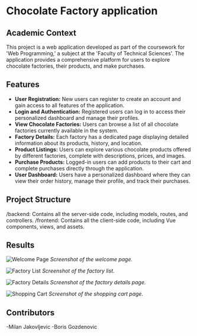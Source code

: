 # Chocolate Factory application



## Academic Context

This project is a web application developed as part of the coursework for 'Web Programming,' a subject at the 'Faculty of Technical Sciences'. The application provides a comprehensive platform for users to explore chocolate factories, their products, and make purchases.

## Features

- **User Registration:** New users can register to create an account and gain access to all features of the application.
- **Login and Authentication:** Registered users can log in to access their personalized dashboard and manage their profiles.
- **View Chocolate Factories:** Users can browse a list of all chocolate factories currently available in the system.
- **Factory Details:** Each factory has a dedicated page displaying detailed information about its products, history, and location.
- **Product Listings:** Users can explore various chocolate products offered by different factories, complete with descriptions, prices, and images.
- **Purchase Products:** Logged-in users can add products to their cart and complete purchases directly through the application.
- **User Dashboard:** Users have a personalized dashboard where they can view their order history, manage their profile, and track their purchases.

## Project Structure

/backend: Contains all the server-side code, including models, routes, and controllers.
/frontend: Contains all the client-side code, including Vue components, views, and assets.

## Results

![Welcome Page](images/slika1.png)
*Screenshot of the welcome page.*

![Factory List](images/slika2.png)
*Screenshot of the factory list.*

![Factory Details](images/slika3.png)
*Screenshot of the factory details page.*

![Shopping Cart](images/slika4.png)
*Screenshot of the shopping cart page.*

## Contributors
-Milan Jakovljevic
-Boris Gozdenovic 
